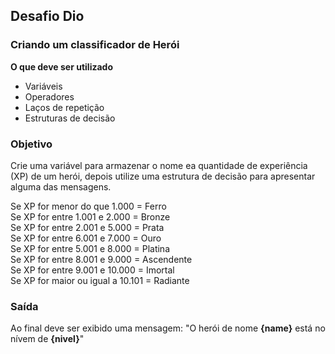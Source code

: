 ## Desafio Dio

### Criando um classificador de Herói

**O que deve ser utilizado**

- Variáveis
- Operadores
- Laços de repetição
- Estruturas de decisão

### Objetivo

Crie uma variável para armazenar o nome ea quantidade de experiência (XP) de um herói, depois utilize uma 
estrutura de decisão para apresentar alguma das mensagens.

Se XP for menor do que 1.000 = Ferro <br>
Se XP for entre 1.001 e 2.000 = Bronze <br>
Se XP for entre 2.001 e 5.000 = Prata <br>
Se XP for entre 6.001 e 7.000 = Ouro <br>
Se XP for entre 5.001 e 8.000 = Platina <br>
Se XP for entre 8.001 e 9.000 = Ascendente <br>
Se XP for entre 9.001 e 10.000 = Imortal <br>
Se XP for maior ou igual a 10.101 = Radiante


### Saída
Ao final deve ser exibido uma mensagem:
"O herói de nome **{name}** está no nívem de **{nivel}**"
